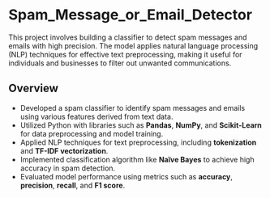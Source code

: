 # Spam_Message_or_Email_Detector

This project involves building a classifier to detect spam messages and emails with high precision. The model applies natural language processing (NLP) techniques for effective text preprocessing, making it useful for individuals and businesses to filter out unwanted communications.

## Overview
- Developed a spam classifier to identify spam messages and emails using various features derived from text data.
- Utilized Python with libraries such as **Pandas**, **NumPy**, and **Scikit-Learn** for data preprocessing and model training.
- Applied NLP techniques for text preprocessing, including **tokenization** and **TF-IDF vectorization**.
- Implemented classification algorithm like **Naïve Bayes** to achieve high accuracy in spam detection.
- Evaluated model performance using metrics such as **accuracy**, **precision**, **recall**, and **F1 score**.
 
